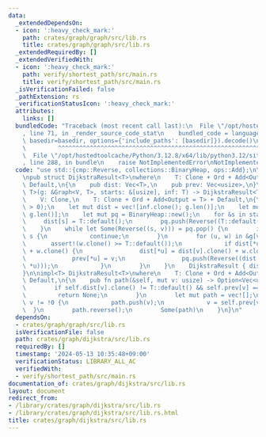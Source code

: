 ```yaml
---
data:
  _extendedDependsOn:
  - icon: ':heavy_check_mark:'
    path: crates/graph/graph/src/lib.rs
    title: crates/graph/graph/src/lib.rs
  _extendedRequiredBy: []
  _extendedVerifiedWith:
  - icon: ':heavy_check_mark:'
    path: verify/shortest_path/src/main.rs
    title: verify/shortest_path/src/main.rs
  _isVerificationFailed: false
  _pathExtension: rs
  _verificationStatusIcon: ':heavy_check_mark:'
  attributes:
    links: []
  bundledCode: "Traceback (most recent call last):\n  File \"/opt/hostedtoolcache/Python/3.12.8/x64/lib/python3.12/site-packages/onlinejudge_verify/documentation/build.py\"\
    , line 71, in _render_source_code_stat\n    bundled_code = language.bundle(stat.path,\
    \ basedir=basedir, options={'include_paths': [basedir]}).decode()\n          \
    \         ^^^^^^^^^^^^^^^^^^^^^^^^^^^^^^^^^^^^^^^^^^^^^^^^^^^^^^^^^^^^^^^^^^^^^^^^^^^^^^^^^\n\
    \  File \"/opt/hostedtoolcache/Python/3.12.8/x64/lib/python3.12/site-packages/onlinejudge_verify/languages/rust.py\"\
    , line 288, in bundle\n    raise NotImplementedError\nNotImplementedError\n"
  code: "use std::{cmp::Reverse, collections::BinaryHeap, ops::Add};\n\nuse graph::Graph;\n\
    \npub struct DijkstraResult<T>\nwhere\n    T: Clone + Ord + Add<Output = T> +\
    \ Default,\n{\n    pub dist: Vec<T>,\n    pub prev: Vec<usize>,\n}\n\npub fn dijkstra<V,\
    \ T>(g: &Graph<V, T>, starts: &[usize], inf: T) -> DijkstraResult<T>\nwhere\n\
    \    V: Clone,\n    T: Clone + Ord + Add<Output = T> + Default,\n{\n    assert!(starts.len()\
    \ > 0);\n    let mut dist = vec![inf.clone(); g.len()];\n    let mut prev = vec![!0;\
    \ g.len()];\n    let mut pq = BinaryHeap::new();\n    for &s in starts {\n   \
    \     dist[s] = T::default();\n        pq.push(Reverse((T::default(), s)));\n\
    \    }\n    while let Some(Reverse((s, v))) = pq.pop() {\n        if dist[v] <\
    \ s {\n            continue;\n        }\n        for (u, w) in &g[v] {\n     \
    \       assert!(w.clone() >= T::default());\n            if dist[*u] > dist[v].clone()\
    \ + w.clone() {\n                dist[*u] = dist[v].clone() + w.clone();\n   \
    \             prev[*u] = v;\n                pq.push(Reverse((dist[*u].clone(),\
    \ *u)));\n            }\n        }\n    }\n    DijkstraResult { dist, prev }\n\
    }\n\nimpl<T> DijkstraResult<T>\nwhere\n    T: Clone + Ord + Add<Output = T> +\
    \ Default,\n{\n    pub fn path(&self, mut v: usize) -> Option<Vec<usize>> {\n\
    \        if self.dist[v].clone() != T::default() && self.prev[v] == !0 {\n   \
    \         return None;\n        }\n        let mut path = vec![];\n        while\
    \ v != !0 {\n            path.push(v);\n            v = self.prev[v];\n      \
    \  }\n        path.reverse();\n        Some(path)\n    }\n}\n"
  dependsOn:
  - crates/graph/graph/src/lib.rs
  isVerificationFile: false
  path: crates/graph/dijkstra/src/lib.rs
  requiredBy: []
  timestamp: '2024-05-13 10:35:48+09:00'
  verificationStatus: LIBRARY_ALL_AC
  verifiedWith:
  - verify/shortest_path/src/main.rs
documentation_of: crates/graph/dijkstra/src/lib.rs
layout: document
redirect_from:
- /library/crates/graph/dijkstra/src/lib.rs
- /library/crates/graph/dijkstra/src/lib.rs.html
title: crates/graph/dijkstra/src/lib.rs
---
```

